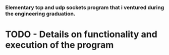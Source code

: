 ### Elementary tcp and udp sockets program that i ventured during the engineering graduation.

# TODO - Details on functionality and execution of the program
